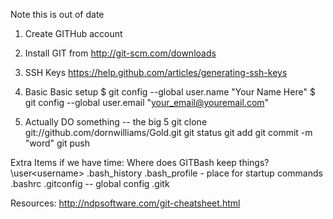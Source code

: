 Note this is out of date

1) Create GITHub account
2) Install GIT from 
	http://git-scm.com/downloads
3) SSH Keys
	https://help.github.com/articles/generating-ssh-keys
4) Basic Basic setup
	$ git config --global user.name "Your Name Here"
	$ git config --global user.email "your_email@youremail.com"
	
5) Actually DO something -- the big 5
	git clone git://github.com/dornwilliams/Gold.git
	git status
	git add
	git commit -m "word"
	git push
	
Extra Items if we have time:
	Where does GITBash keep things?
		\user\<username>
	.bash_history
	.bash_profile - place for startup commands
	.bashrc
	.gitconfig -- global config
	.gitk
	
Resources:
	http://ndpsoftware.com/git-cheatsheet.html
	

	